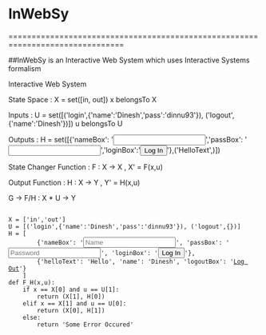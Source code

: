 # InWebSy

===============================================================================

##InWebSy is an Interactive Web System which uses Interactive Systems formalism

 Interactive Web System

 State Space : X = set([in, out]) x belongsTo X

 Inputs : U = set([('login',{'name':'Dinesh','pass':'dinnu93'}), ('logout',{'name':'Dinesh'})]) u belongsTo U

 Outputs : H = set([{'nameBox': '<input name="name"/>','passBox': '<input type="password" name="pass" />','loginBox':'<input type="submit" value="Log In">'},('HelloText',)])

 State Changer Function : F : X -> X , X' = F(x,u)

 Output Function : H : X -> Y , Y' = H(x,u)

 G -> F/H : X * U -> Y 

<code>
X = ['in','out']
U = [('login',{'name':'Dinesh','pass':'dinnu93'}), ('logout',{})]
H = [
        {'nameBox': '<input name="name" placeholder="Name" class="form-control"/>', 'passBox': '<input type="password" placeholder="Password" name="pass" class="form-control"/>', 'loginBox': '<input type="submit" class="btn btn-primary btn-block" value="Log In">'}, 
        {'helloText': 'Hello', 'name': 'Dinesh', 'logoutBox': '<a href="/logout" class="btn btn-primary">Log Out</a>'}
    ]
def F_H(x,u):
	if x == X[0] and u == U[1]:
		return (X[1], H[0])
	elif x == X[1] and u == U[0]:
		return (X[0], H[1])
	else:
		return 'Some Error Occured'
</code>